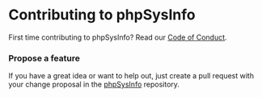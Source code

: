 # Contributing to phpSysInfo 
First time contributing to phpSysInfo? Read our [Code of Conduct](https://github.com/phpsysinfo/phpsysinfo/blob/main/CODE_OF_CONDUCT.md).

### Propose a feature

If you have a great idea or want to help out, just create a pull request with your change proposal
in the [phpSysInfo](https://github.com/phpsysinfo/phpsysinfo) repository.
